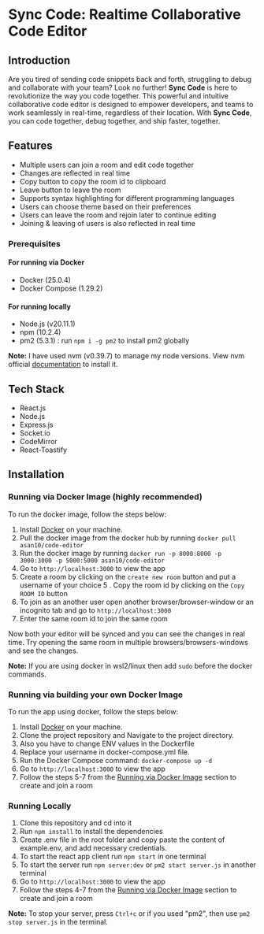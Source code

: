 # Sync Code: Realtime Collaborative Code Editor

## Introduction

Are you tired of sending code snippets back and forth, struggling to debug and collaborate with your team? Look no further! **Sync Code** is here to revolutionize the way you code together. This powerful and intuitive collaborative code editor is designed to empower developers, and teams to work seamlessly in real-time, regardless of their location. With **Sync Code**, you can code together, debug together, and ship faster, together.

## Features

- Multiple users can join a room and edit code together
- Changes are reflected in real time
- Copy button to copy the room id to clipboard
- Leave button to leave the room
- Supports syntax highlighting for different programming languages
- Users can choose theme based on their preferences
- Users can leave the room and rejoin later to continue editing
- Joining & leaving of users is also reflected in real time

### Prerequisites

#### For running via Docker

- Docker (25.0.4)
- Docker Compose (1.29.2)

#### For running locally

- Node.js (v20.11.1)
- npm (10.2.4)
- pm2 (5.3.1) : run `npm i -g pm2` to install pm2 globally

**Note:** I have used nvm (v0.39.7) to manage my node versions. View nvm official [documentation](https://github.com/nvm-sh/nvm) to install it.

## Tech Stack

- React.js
- Node.js
- Express.js
- Socket.io
- CodeMirror
- React-Toastify

## Installation

### Running via Docker Image (highly recommended)

To run the docker image, follow the steps below:

1. Install [Docker](https://www.docker.com/) on your machine.
2. Pull the docker image from the docker hub by running `docker pull asan10/code-editor`
3. Run the docker image by running `docker run -p 8000:8000 -p 3000:3000 -p 5000:5000 asan10/code-editor`
4. Go to `http://localhost:3000` to view the app
5. Create a room by clicking on the `create new room` button and put a username of your choice
   5 . Copy the room id by clicking on the `Copy ROOM ID` button
6. To join as an another user open another browser/browser-window or an incognito tab and go to `http://localhost:3000`
7. Enter the same room id to join the same room

Now both your editor will be synced and you can see the changes in real time. Try opening the same room in multiple browsers/browsers-windows and see the changes.

**Note:** If you are using docker in wsl2/linux then add `sudo` before the docker commands.

### Running via building your own Docker Image

To run the app using docker, follow the steps below:

1. Install [Docker](https://www.docker.com/) on your machine.
2. Clone the project repository and Navigate to the project directory.
3. Also you have to change ENV values in the Dockerfile
4. Replace your username in docker-compose.yml file.
5. Run the Docker Compose command: `docker-compose up -d`
6. Go to `http://localhost:3000` to view the app
7. Follow the steps 5-7 from the [Running via Docker Image](https://github.com/Mohitur669/Realtime-Collaborative-Code-Editor?tab=readme-ov-file#running-via-docker-image) section to create and join a room

### Running Locally

1. Clone this repository and cd into it
2. Run `npm install` to install the dependencies
3. Create .env file in the root folder and copy paste the content of example.env, and add necessary credentials.
4. To start the react app client run `npm start` in one terminal
5. To start the server run `npm server:dev` or `pm2 start server.js` in another terminal
6. Go to `http://localhost:3000` to view the app
7. Follow the steps 4-7 from the [Running via Docker Image](https://github.com/Mohitur669/Realtime-Collaborative-Code-Editor?tab=readme-ov-file#running-via-docker-image) section to create and join a room

**Note:** To stop your server, press `Ctrl+c` or if you used "pm2", then use `pm2 stop server.js` in the terminal.

